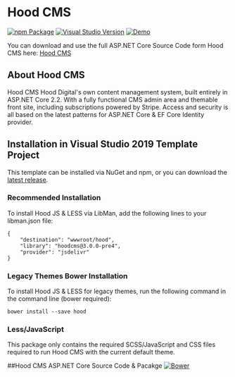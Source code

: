# Hood CMS

[![npm Package](https://img.shields.io/npm/v/hoodcms)](https://www.npmjs.com/package/hoodcms)
[![Visual Studio Version](https://img.shields.io/badge/Visual%20Studio-2019-magenta.svg?colorB=770ca3)](https://www.visualstudio.com/)
[![Demo](https://img.shields.io/badge/dynamic/json.svg?label=Demo&url=http%3A%2F%2Fcms.hooddigital.com%2Fhood%2Fversion&query=%24.version&colorB=%23eab92d&prefix=v)](http://cms.hooddigital.com/)

You can download and use the full ASP.NET Core Source Code form Hood CMS here: [Hood CMS](https://github.com/HoodDigital/Hood)

## About Hood CMS
Hood CMS Hood Digital's own content management system, built entirely in ASP.NET Core 2.2. With a fully functional CMS admin area and themable front site, including subscriptions powered by Stripe. 
Access and security is all based on the latest patterns for ASP.NET Core & EF Core Identity provider.

## Installation in Visual Studio 2019 Template Project
This template can be installed via NuGet and npm, or you can download the [latest release](https://github.com/HoodDigital/Hood/releases).

### Recommended Installation 
To install Hood JS & LESS via LibMan, add the following lines to your libman.json file:
```
{
    "destination": "wwwroot/hood",
    "library": "hoodcms@3.0.0-pre4",
    "provider": "jsdelivr"
}
```

### Legacy Themes Bower Installation 
To install Hood JS & LESS for legacy themes, run the following command in the command line (bower required):
```
bower install --save hood
```

### Less/JavaScript
This package only contains the required SCSS/JavaScript and CSS files required to run Hood CMS with the current default theme. 

##Hood CMS ASP.NET Core Source Code & Pacakge
[![Bower](https://img.shields.io/github/tag/HoodDigital/Hood?label=GitHub&colorB=000000)](https://bower.io/search/?q=hood)
